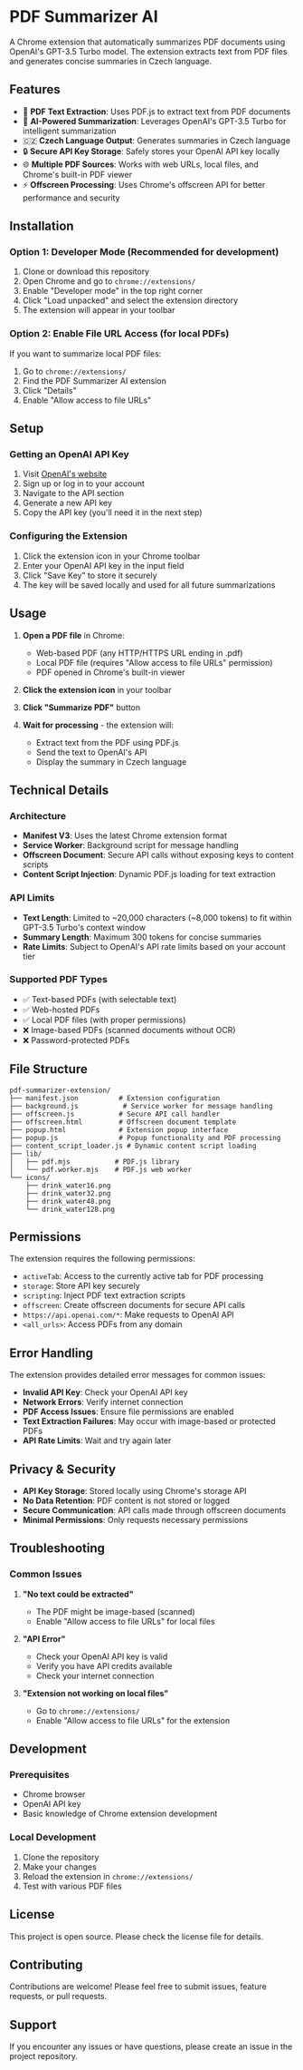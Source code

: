 # PDF Summarizer AI

A Chrome extension that automatically summarizes PDF documents using OpenAI's GPT-3.5 Turbo model. The extension extracts text from PDF files and generates concise summaries in Czech language.

## Features

- 📄 **PDF Text Extraction**: Uses PDF.js to extract text from PDF documents
- 🤖 **AI-Powered Summarization**: Leverages OpenAI's GPT-3.5 Turbo for intelligent summarization
- 🇨🇿 **Czech Language Output**: Generates summaries in Czech language
- 🔒 **Secure API Key Storage**: Safely stores your OpenAI API key locally
- 🌐 **Multiple PDF Sources**: Works with web URLs, local files, and Chrome's built-in PDF viewer
- ⚡ **Offscreen Processing**: Uses Chrome's offscreen API for better performance and security

## Installation

### Option 1: Developer Mode (Recommended for development)

1. Clone or download this repository
2. Open Chrome and go to `chrome://extensions/`
3. Enable "Developer mode" in the top right corner
4. Click "Load unpacked" and select the extension directory
5. The extension will appear in your toolbar

### Option 2: Enable File URL Access (for local PDFs)

If you want to summarize local PDF files:
1. Go to `chrome://extensions/`
2. Find the PDF Summarizer AI extension
3. Click "Details"
4. Enable "Allow access to file URLs"

## Setup

### Getting an OpenAI API Key

1. Visit [OpenAI's website](https://platform.openai.com/)
2. Sign up or log in to your account
3. Navigate to the API section
4. Generate a new API key
5. Copy the API key (you'll need it in the next step)

### Configuring the Extension

1. Click the extension icon in your Chrome toolbar
2. Enter your OpenAI API key in the input field
3. Click "Save Key" to store it securely
4. The key will be saved locally and used for all future summarizations

## Usage

1. **Open a PDF file** in Chrome:
   - Web-based PDF (any HTTP/HTTPS URL ending in .pdf)
   - Local PDF file (requires "Allow access to file URLs" permission)
   - PDF opened in Chrome's built-in viewer

2. **Click the extension icon** in your toolbar

3. **Click "Summarize PDF"** button

4. **Wait for processing** - the extension will:
   - Extract text from the PDF using PDF.js
   - Send the text to OpenAI's API
   - Display the summary in Czech language

## Technical Details

### Architecture

- **Manifest V3**: Uses the latest Chrome extension format
- **Service Worker**: Background script for message handling
- **Offscreen Document**: Secure API calls without exposing keys to content scripts
- **Content Script Injection**: Dynamic PDF.js loading for text extraction

### API Limits

- **Text Length**: Limited to ~20,000 characters (~8,000 tokens) to fit within GPT-3.5 Turbo's context window
- **Summary Length**: Maximum 300 tokens for concise summaries
- **Rate Limits**: Subject to OpenAI's API rate limits based on your account tier

### Supported PDF Types

- ✅ Text-based PDFs (with selectable text)
- ✅ Web-hosted PDFs
- ✅ Local PDF files (with proper permissions)
- ❌ Image-based PDFs (scanned documents without OCR)
- ❌ Password-protected PDFs

## File Structure

```
pdf-summarizer-extension/
├── manifest.json          # Extension configuration
├── background.js           # Service worker for message handling
├── offscreen.js           # Secure API call handler
├── offscreen.html         # Offscreen document template
├── popup.html             # Extension popup interface
├── popup.js               # Popup functionality and PDF processing
├── content_script_loader.js # Dynamic content script loading
├── lib/
│   ├── pdf.mjs           # PDF.js library
│   └── pdf.worker.mjs    # PDF.js web worker
└── icons/
    ├── drink_water16.png
    ├── drink_water32.png
    ├── drink_water48.png
    └── drink_water128.png
```

## Permissions

The extension requires the following permissions:

- `activeTab`: Access to the currently active tab for PDF processing
- `storage`: Store API key securely
- `scripting`: Inject PDF text extraction scripts
- `offscreen`: Create offscreen documents for secure API calls
- `https://api.openai.com/*`: Make requests to OpenAI API
- `<all_urls>`: Access PDFs from any domain

## Error Handling

The extension provides detailed error messages for common issues:

- **Invalid API Key**: Check your OpenAI API key
- **Network Errors**: Verify internet connection
- **PDF Access Issues**: Ensure file permissions are enabled
- **Text Extraction Failures**: May occur with image-based or protected PDFs
- **API Rate Limits**: Wait and try again later

## Privacy & Security

- **API Key Storage**: Stored locally using Chrome's storage API
- **No Data Retention**: PDF content is not stored or logged
- **Secure Communication**: API calls made through offscreen documents
- **Minimal Permissions**: Only requests necessary permissions

## Troubleshooting

### Common Issues

1. **"No text could be extracted"**
   - The PDF might be image-based (scanned)
   - Enable "Allow access to file URLs" for local files

2. **"API Error"**
   - Check your OpenAI API key is valid
   - Verify you have API credits available
   - Check your internet connection

3. **"Extension not working on local files"**
   - Go to `chrome://extensions/`
   - Enable "Allow access to file URLs" for the extension

## Development

### Prerequisites

- Chrome browser
- OpenAI API key
- Basic knowledge of Chrome extension development

### Local Development

1. Clone the repository
2. Make your changes
3. Reload the extension in `chrome://extensions/`
4. Test with various PDF files

## License

This project is open source. Please check the license file for details.

## Contributing

Contributions are welcome! Please feel free to submit issues, feature requests, or pull requests.

## Support

If you encounter any issues or have questions, please create an issue in the project repository. 